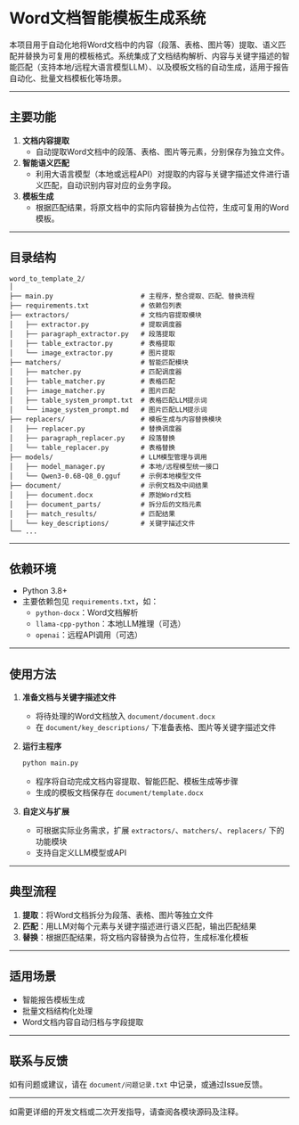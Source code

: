 # Word文档智能模板生成系统

本项目用于自动化地将Word文档中的内容（段落、表格、图片等）提取、语义匹配并替换为可复用的模板格式。系统集成了文档结构解析、内容与关键字描述的智能匹配（支持本地/远程大语言模型LLM）、以及模板文档的自动生成，适用于报告自动化、批量文档模板化等场景。

---

## 主要功能

1. **文档内容提取**  
   - 自动提取Word文档中的段落、表格、图片等元素，分别保存为独立文件。
2. **智能语义匹配**  
   - 利用大语言模型（本地或远程API）对提取的内容与关键字描述文件进行语义匹配，自动识别内容对应的业务字段。
3. **模板生成**  
   - 根据匹配结果，将原文档中的实际内容替换为占位符，生成可复用的Word模板。

---

## 目录结构

```
word_to_template_2/
│
├── main.py                      # 主程序，整合提取、匹配、替换流程
├── requirements.txt             # 依赖包列表
├── extractors/                  # 文档内容提取模块
│   ├── extractor.py             # 提取调度器
│   ├── paragraph_extractor.py   # 段落提取
│   ├── table_extractor.py       # 表格提取
│   └── image_extractor.py       # 图片提取
├── matchers/                    # 智能匹配模块
│   ├── matcher.py               # 匹配调度器
│   ├── table_matcher.py         # 表格匹配
│   ├── image_matcher.py         # 图片匹配
│   ├── table_system_prompt.txt  # 表格匹配LLM提示词
│   └── image_system_prompt.md   # 图片匹配LLM提示词
├── replacers/                   # 模板生成与内容替换模块
│   ├── replacer.py              # 替换调度器
│   ├── paragraph_replacer.py    # 段落替换
│   └── table_replacer.py        # 表格替换
├── models/                      # LLM模型管理与调用
│   ├── model_manager.py         # 本地/远程模型统一接口
│   └── Qwen3-0.6B-Q8_0.gguf     # 示例本地模型文件
├── document/                    # 示例文档及中间结果
│   ├── document.docx            # 原始Word文档
│   ├── document_parts/          # 拆分后的文档元素
│   ├── match_results/           # 匹配结果
│   └── key_descriptions/        # 关键字描述文件
└── ...
```

---

## 依赖环境

- Python 3.8+
- 主要依赖包见 `requirements.txt`，如：
  - `python-docx`：Word文档解析
  - `llama-cpp-python`：本地LLM推理（可选）
  - `openai`：远程API调用（可选）

---

## 使用方法

1. **准备文档与关键字描述文件**  
   - 将待处理的Word文档放入 `document/document.docx`
   - 在 `document/key_descriptions/` 下准备表格、图片等关键字描述文件

2. **运行主程序**  
   ```bash
   python main.py
   ```
   - 程序将自动完成文档内容提取、智能匹配、模板生成等步骤
   - 生成的模板文档保存在 `document/template.docx`

3. **自定义与扩展**  
   - 可根据实际业务需求，扩展 `extractors/`、`matchers/`、`replacers/` 下的功能模块
   - 支持自定义LLM模型或API

---

## 典型流程

1. **提取**：将Word文档拆分为段落、表格、图片等独立文件
2. **匹配**：用LLM对每个元素与关键字描述进行语义匹配，输出匹配结果
3. **替换**：根据匹配结果，将文档内容替换为占位符，生成标准化模板

---

## 适用场景

- 智能报告模板生成
- 批量文档结构化处理
- Word文档内容自动归档与字段提取

---

## 联系与反馈

如有问题或建议，请在 `document/问题记录.txt` 中记录，或通过Issue反馈。

---

如需更详细的开发文档或二次开发指导，请查阅各模块源码及注释。
